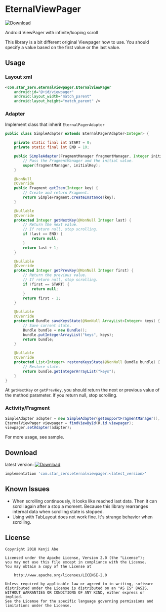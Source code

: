 # EternalViewPager

[ ![Download](https://api.bintray.com/packages/star-zero/maven/eternalviewpager/images/download.svg) ](https://bintray.com/star-zero/maven/eternalviewpager/_latestVersion)

Android ViewPager with infinite/looping scroll

This library is a bit different original Viewpager how to use. You should specify a value based on the first value or the last value.

## Usage

### Layout xml

```xml
<com.star_zero.eternalviewpager.EternalViewPager
	android:id="@+id/viewpager"
	android:layout_width="match_parent"
	android:layout_height="match_parent" />
```

### Adapter

Implement class that inherit `EternalPagerAdapter`

```java
public class SimpleAdapter extends EternalPagerAdapter<Integer> {

    private static final int START = 0;
    private static final int END = 10;

    public SimpleAdapter(FragmentManager fragmentManager, Integer initialKey) {
        // Pass the FragmentManager and the initial value.
        super(fragmentManager, initialKey);
    }

    @NonNull
    @Override
    public Fragment getItem(Integer key) {
        // Create and return Fragment.
        return SimpleFragment.createInstance(key);
    }

    @Nullable
    @Override
    protected Integer getNextKey(@NonNull Integer last) {
        // Return the next value.
        // If return null, stop scrolling.
        if (last == END) {
            return null;
        }
        return last + 1;
    }

    @Nullable
    @Override
    protected Integer getPrevKey(@NonNull Integer first) {
        // Return the previous value.
        // If return null, stop scrolling.
        if (first == START) {
            return null;
        }
        return first - 1;
    }

    @Nullable
    @Override
    protected Bundle saveKeysState(@NonNull ArrayList<Integer> keys) {
        // Save current state.
        Bundle bundle = new Bundle();
        bundle.putIntegerArrayList("keys", keys);
        return bundle;
    }

    @Nullable
    @Override
    protected List<Integer> restoreKeysState(@NonNull Bundle bundle) {
        // Restore state.
        return bundle.getIntegerArrayList("keys");
    }
}
```

At `getNextKey` or `getPrevKey`, you should return the next or previous value of the method parameter. If you return null, stop scrolling.

### Activity/Fragment

```java
SimpleAdapter adapter = new SimpleAdapter(getSupportFragmentManager(), 0);
EternalViewPager viewpager = findViewById(R.id.viewpager);
viewpager.setAdapter(adapter);
```

For more usage, see sample.

## Download

latest version: [ ![Download](https://api.bintray.com/packages/star-zero/maven/eternalviewpager/images/download.svg) ](https://bintray.com/star-zero/maven/eternalviewpager/_latestVersion)

```groovy
implementation 'com.star_zero:eternalviewpager:<latest_version>'
```

## Known Issues

* When scrolling continuously, it looks like reached last data. Then it can scroll again after a stop a moment. Because this library rearranges internal data when scrolling state is stopped.
* Using with TabLayout does not work fine. It's strange behavior when scrolling.

## License

	Copyright 2018 Kenji Abe
	
	Licensed under the Apache License, Version 2.0 (the "License");
	you may not use this file except in compliance with the License.
	You may obtain a copy of the License at
	
	    http://www.apache.org/licenses/LICENSE-2.0
	
	Unless required by applicable law or agreed to in writing, software
	distributed under the License is distributed on an "AS IS" BASIS,
	WITHOUT WARRANTIES OR CONDITIONS OF ANY KIND, either express or implied.
	See the License for the specific language governing permissions and
	limitations under the License.
